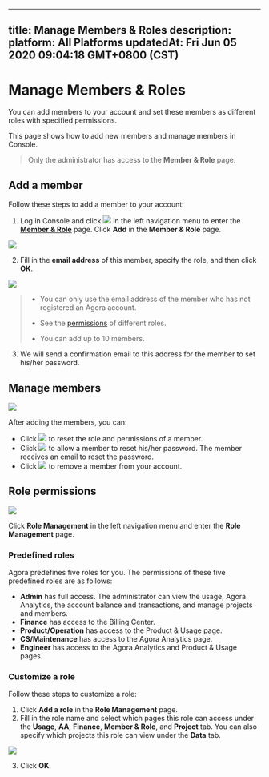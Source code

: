 
---
title: Manage Members & Roles
description: 
platform: All Platforms
updatedAt: Fri Jun 05 2020 09:04:18 GMT+0800 (CST)
---
# Manage Members & Roles
You can add members to your account and set these members as different roles with specified permissions.

This page shows how to add new members and manage members in Console.

> Only the administrator has access to the **Member & Role** page.

## Add a member

Follow these steps to add a member to your account:

1. Log in Console and click ![](https://web-cdn.agora.io/docs-files/1551255228096) in the left navigation menu to enter the [**Member & Role**](https://dashboard.agora.io/member) page. Click **Add** in the **Member & Role** page.

![](https://web-cdn.agora.io/docs-files/1566285546411)

2. Fill in the **email address** of this member, specify the role, and then click **OK**. 

![](https://web-cdn.agora.io/docs-files/1566285558352)

> - You can only use the email address of the member who has not registered an Agora account.
> - See the [permissions](#permission) of different roles.
>
> - You can add up to 10 members.

3. We will send a confirmation email to this address for the member to set his/her password.

## Manage members

![](https://web-cdn.agora.io/docs-files/1566285611292)

After adding the members, you can:

- Click ![](https://web-cdn.agora.io/docs-files/1551255422216) to reset the role and permissions of a member.
- Click ![](https://web-cdn.agora.io/docs-files/1551255494008) to allow a member to reset his/her password. The member receives an email to reset the password.
- Click ![](https://web-cdn.agora.io/docs-files/1551255516590) to remove a member from your account.

## <a name="permission"></a>Role permissions

![](https://web-cdn.agora.io/docs-files/1566285627111)

Click **Role Management** in the left navigation menu and enter the **Role Management** page.

### Predefined roles

Agora predefines five roles for you. The permissions of these five predefined roles are as follows:

- **Admin** has full access. The administrator can view the usage, Agora Analytics, the account balance and transactions, and manage projects and members.
- **Finance** has access to the Billing Center.
- **Product/Operation** has access to the Product & Usage page.
- **CS/Maintenance** has access to the Agora Analytics page.
- **Engineer** has access to the Agora Analytics and Product & Usage pages.

### Customize a role

Follow these steps to customize a role:

1. Click **Add a role** in the **Role Management** page.
2. Fill in the role name and select which pages this role can access under the **Usage**, **AA**, **Finance**, **Member & Role**, and **Project** tab. You can also specify which projects this role can view under the **Data** tab.

![](https://web-cdn.agora.io/docs-files/1566285659420)

3. Click **OK**.




